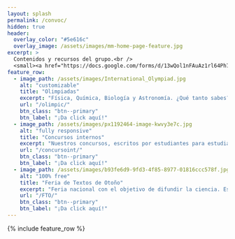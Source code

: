 ```yaml
---
layout: splash
permalink: /convoc/
hidden: true
header:
  overlay_color: "#5e616c"
  overlay_image: /assets/images/mm-home-page-feature.jpg
excerpt: >
  Contenidos y recursos del grupo.<br />
  <small><a href="https://docs.google.com/forms/d/13wQol1nFAuAz1rl64Ph75WmIGqtalhrLBy1rZt4yMmQ/edit?pli=1">Liga de registro v4.26.2</a></small>
feature_row:
  - image_path: /assets/images/International_Olympiad.jpg
    alt: "customizable"
    title: "Olimpiadas"
    excerpt: "Física, Química, Biología y Astronomía. ¿Qué tanto sabes?"
    url: "/olimpic/"
    btn_class: "btn--primary"
    btn_label: "¡Da click aquí!"
  - image_path: /assets/images/px1192464-image-kwvy3e7c.jpg
    alt: "fully responsive"
    title: "Concursos internos"
    excerpt: "Nuestros concursos, escritos por estudiantes para estudiantes"
    url: "/concursoint/"
    btn_class: "btn--primary"
    btn_label: "¡Da click aquí!"
  - image_path: /assets/images/b93fe6d9-9fd3-4f85-8977-01816ccc578f.jpg
    alt: "100% free"
    title: "Feria de Textos de Otoño"
    excerpt: "Feria nacional con el objetivo de difundir la ciencia. Escrito por jovenes para niños"
    url: "/FTO/"
    btn_class: "btn--primary"
    btn_label: "¡Da click aquí!"  
---
```


{% include feature_row %}